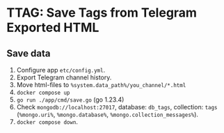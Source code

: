 # TTAG: Save Tags from Telegram Exported HTML

## Save data
1. Configure app `etc/config.yml`.
2. Export Telegram channel history.
3. Move html-files to `%system.data_path%/you_channel/*.html`
4. `docker compose up`
5. `go run ./app/cmd/save.go` (go 1.23.4)
6. Check `mongodb://localhost:27017`, database: `db_tags`, collection: `tags` (`%mongo.uri%`, `%mongo.database%`, `%mongo.collection_messages%`).
7. `docker compose down`.